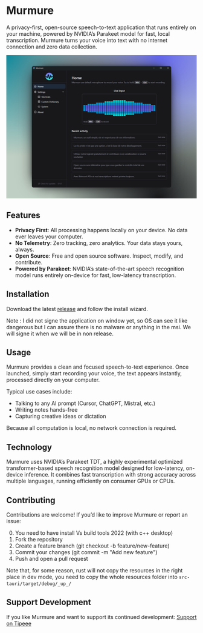 # Murmure

A privacy-first, open-source speech-to-text application that runs entirely on your machine, powered by NVIDIA’s Parakeet model for fast, local transcription. Murmure turns your voice into text with no internet connection and zero data collection.

![demo](public/murmure-screenshot-beautiful.png)

## Features

- **Privacy First**: All processing happens locally on your device. No data ever leaves your computer.
- **No Telemetry**: Zero tracking, zero analytics. Your data stays yours, always.
- **Open Source**: Free and open source software. Inspect, modify, and contribute.
- **Powered by Parakeet**: NVIDIA’s state-of-the-art speech recognition model runs entirely on-device for fast, low-latency transcription.

## Installation

Download the latest [release](https://github.com/Kieirra/murmure/releases) and follow the install wizard.

Note : I did not signe the application on window yet, so OS can see it like dangerous but I can assure there is no malware or anything in the msi. We will signe it when we will be in non release.

## Usage

Murmure provides a clean and focused speech-to-text experience.
Once launched, simply start recording your voice, the text appears instantly, processed directly on your computer.

Typical use cases include:

- Talking to any AI prompt (Cursor, ChatGPT, Mistral, etc.)
- Writing notes hands-free
- Capturing creative ideas or dictation

Because all computation is local, no network connection is required.

## Technology

Murmure uses NVIDIA’s Parakeet TDT, a highly experimental optimized transformer-based speech recognition model designed for low-latency, on-device inference. It combines fast transcription with strong accuracy across multiple languages, running efficiently on consumer GPUs or CPUs.

## Contributing

Contributions are welcome!
If you’d like to improve Murmure or report an issue:

0. You need to have install Vs build tools 2022 (with c++ desktop)
1. Fork the repository
2. Create a feature branch (git checkout -b feature/new-feature)
3. Commit your changes (git commit -m "Add new feature")
4. Push and open a pull request

Note that, for some reason, rust will not copy the resources in the right place in dev mode, you need to copy the whole resources folder into `src-tauri/target/debug/_up_/`

## Support Development

If you like Murmure and want to support its continued development: [Support on Tipeee](https://fr.tipeee.com/murmure-al1x-ai/)
